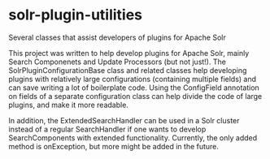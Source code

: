 # solr-plugin-utilities
Several classes that assist developers of plugins for Apache Solr

This project was written to help develop plugins for Apache Solr, mainly Search Componenets and Update Processors (but not just!). 
The SolrPluginConfigurationBase class and related classes help developing plugins with relatively large configurations (containing
multiple fields) and can save writing a lot of boilerplate code. Using the ConfigField annotation on fields of a separate configuration class
can help divide the code of large plugins, and make it more readable.

In addition, the ExtendedSearchHandler can be used in a Solr cluster instead of a regular SearchHandler if one wants to develop
SearchComponents with extended functionality. Currently, the only added method is onException, but more might be added in the future.
